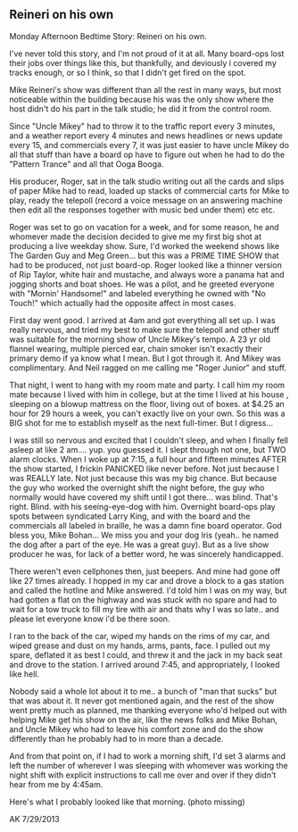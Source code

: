 ## Reineri on his own

Monday Afternoon Bedtime Story: Reineri on his own.

I've never told this story, and I'm not proud of it at all. Many board-ops lost their jobs over things like this, but thankfully, and deviously i covered my tracks enough, or so I think, so that I didn't get fired on the spot.

Mike Reineri's show was different than all the rest in many ways, but most noticeable within the building because his was the only show where the host didn't do his part in the talk studio; he did it from the control room.

Since "Uncle Mikey" had to throw it to the traffic report every 3 minutes, and a weather report every 4 minutes and news headlines or news update every 15, and commercials every 7, it was just easier to have uncle Mikey do all that stuff than have a board op have to figure out when he had to do the "Pattern Trance" and all that Ooga Booga.

His producer, Roger, sat in the talk studio writing out all the cards and slips of paper Mike had to read, loaded up stacks of commercial carts for Mike to play, ready the telepoll (record a voice message on an answering machine then edit all the responses together with music bed under them) etc etc.

Roger was set to go on vacation for a week, and for some reason, he and whomever made the decision decided to give me my first big shot at producing a live weekday show. Sure, I'd worked the weekend shows like The Garden Guy and Meg Green... but this was a PRIME TIME SHOW that had to be produced, not just board-op. Roger looked like a thinner version of Rip Taylor, white hair and mustache, and always wore a panama hat and jogging shorts and boat shoes. He was a pilot, and he greeted everyone with "Mornin' Handsome!" and labeled everything he owned with "No Touch!" which actually had the opposite affect in most cases.

First day went good. I arrived at 4am and got everything all set up. I was really nervous, and tried my best to make sure the telepoll and other stuff was suitable for the morning show of Uncle Mikey's tempo. A 23 yr old flannel wearing, multiple pierced ear, chain smoker isn't exactly their primary demo if ya know what I mean. But I got through it. And Mikey was complimentary. And Neil ragged on me calling me "Roger Junior" and stuff.

That night, I went to hang with my room mate and party. I call him my room mate because I lived with him in college, but at the time I lived at his house , sleeping on a blowup mattress on the floor, living out of boxes. at $4.25 an hour for 29 hours a week, you can't exactly live on your own. So this was a BIG shot for me to establish myself as the next full-timer. But I digress...

I was still so nervous and excited that I couldn't sleep, and when I finally fell asleep at like 2 am.... yup. you guessed it. I slept through not one, but TWO alarm clocks. When I woke up at 7:15, a full hour and fifteen minutes AFTER the show started, I frickin PANICKED like never before. Not just because I was REALLY late. Not just because this was my big chance. But because the guy who worked the overnight shift the night before, the guy who normally would have covered my shift until I got there... was blind. That's right. Blind. with his seeing-eye-dog with him. Overnight board-ops play spots between syndicated Larry King, and with the board and the commercials all labeled in braille, he was a damn fine board operator. God bless you, Mike Bohan... We miss you and your dog Iris (yeah.. he named the dog after a part of the eye. He was a great guy). But as a live show producer he was, for lack of a better word, he was sincerely handicapped.

There weren't even cellphones then, just beepers. And mine had gone off like 27 times already. I hopped in my car and drove a block to a gas station and called the hotline and Mike answered. I'd told him I was on my way, but had gotten a flat on the highway and was stuck with no spare and had to wait for a tow truck to fill my tire with air and thats why I was so late.. and please let everyone know i'd be there soon.

I ran to the back of the car, wiped my hands on the rims of my car, and wiped grease and dust on my hands, arms, pants, face. I pulled out my spare, deflated it as best I could, and threw it and the jack in my back seat and drove to the station. I arrived around 7:45, and appropriately, I looked like hell.

Nobody said a whole lot about it to me.. a bunch of "man that sucks" but that was about it. It never got mentioned again, and the rest of the show went pretty much as planned, me thanking everyone who'd helped out with helping Mike get his show on the air, like the news folks and Mike Bohan, and Uncle Mikey who had to leave his comfort zone and do the show differently than he probably had to in more than a decade.

And from that point on, if I had to work a morning shift, I'd set 3 alarms and left the number of wherever I was sleeping with whomever was working the night shift with explicit instructions to call me over and over if they didn't hear from me by 4:45am.

Here's what I probably looked like that morning.
(photo missing)

AK 7/29/2013
